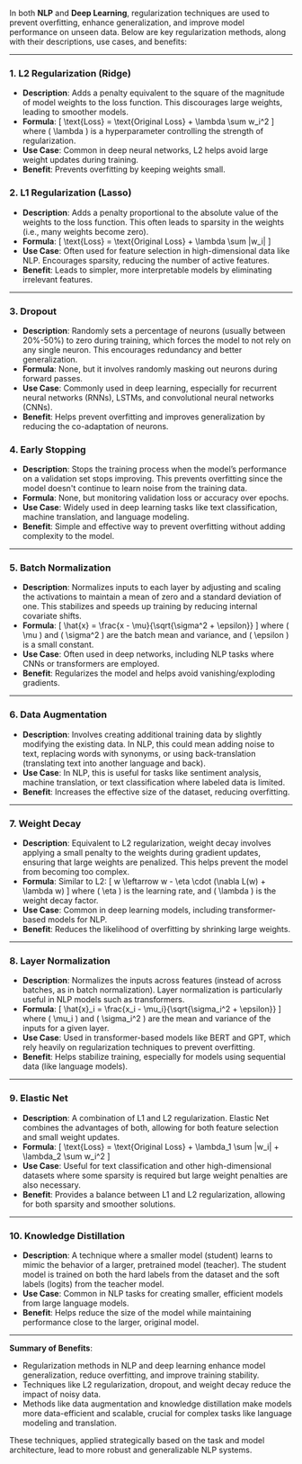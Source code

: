 In both **NLP** and **Deep Learning**, regularization techniques are used to prevent overfitting, enhance generalization, and improve model performance on unseen data. Below are key regularization methods, along with their descriptions, use cases, and benefits:

---

### **1. L2 Regularization (Ridge)**
- **Description**: Adds a penalty equivalent to the square of the magnitude of model weights to the loss function. This discourages large weights, leading to smoother models.
- **Formula**:
  \[
  \text{Loss} = \text{Original Loss} + \lambda \sum w_i^2
  \]
  where \( \lambda \) is a hyperparameter controlling the strength of regularization.
- **Use Case**: Common in deep neural networks, L2 helps avoid large weight updates during training.
- **Benefit**: Prevents overfitting by keeping weights small.

### **2. L1 Regularization (Lasso)**
- **Description**: Adds a penalty proportional to the absolute value of the weights to the loss function. This often leads to sparsity in the weights (i.e., many weights become zero).
- **Formula**:
  \[
  \text{Loss} = \text{Original Loss} + \lambda \sum |w_i|
  \]
- **Use Case**: Often used for feature selection in high-dimensional data like NLP. Encourages sparsity, reducing the number of active features.
- **Benefit**: Leads to simpler, more interpretable models by eliminating irrelevant features.

---

### **3. Dropout**
- **Description**: Randomly sets a percentage of neurons (usually between 20%-50%) to zero during training, which forces the model to not rely on any single neuron. This encourages redundancy and better generalization.
- **Formula**: None, but it involves randomly masking out neurons during forward passes.
- **Use Case**: Commonly used in deep learning, especially for recurrent neural networks (RNNs), LSTMs, and convolutional neural networks (CNNs).
- **Benefit**: Helps prevent overfitting and improves generalization by reducing the co-adaptation of neurons.
  
### **4. Early Stopping**
- **Description**: Stops the training process when the model’s performance on a validation set stops improving. This prevents overfitting since the model doesn't continue to learn noise from the training data.
- **Formula**: None, but monitoring validation loss or accuracy over epochs.
- **Use Case**: Widely used in deep learning tasks like text classification, machine translation, and language modeling.
- **Benefit**: Simple and effective way to prevent overfitting without adding complexity to the model.

---

### **5. Batch Normalization**
- **Description**: Normalizes inputs to each layer by adjusting and scaling the activations to maintain a mean of zero and a standard deviation of one. This stabilizes and speeds up training by reducing internal covariate shifts.
- **Formula**:
  \[
  \hat{x} = \frac{x - \mu}{\sqrt{\sigma^2 + \epsilon}}
  \]
  where \( \mu \) and \( \sigma^2 \) are the batch mean and variance, and \( \epsilon \) is a small constant.
- **Use Case**: Often used in deep networks, including NLP tasks where CNNs or transformers are employed.
- **Benefit**: Regularizes the model and helps avoid vanishing/exploding gradients.

---

### **6. Data Augmentation**
- **Description**: Involves creating additional training data by slightly modifying the existing data. In NLP, this could mean adding noise to text, replacing words with synonyms, or using back-translation (translating text into another language and back).
- **Use Case**: In NLP, this is useful for tasks like sentiment analysis, machine translation, or text classification where labeled data is limited.
- **Benefit**: Increases the effective size of the dataset, reducing overfitting.

---

### **7. Weight Decay**
- **Description**: Equivalent to L2 regularization, weight decay involves applying a small penalty to the weights during gradient updates, ensuring that large weights are penalized. This helps prevent the model from becoming too complex.
- **Formula**: Similar to L2:
  \[
  w \leftarrow w - \eta \cdot (\nabla L(w) + \lambda w)
  \]
  where \( \eta \) is the learning rate, and \( \lambda \) is the weight decay factor.
- **Use Case**: Common in deep learning models, including transformer-based models for NLP.
- **Benefit**: Reduces the likelihood of overfitting by shrinking large weights.

---

### **8. Layer Normalization**
- **Description**: Normalizes the inputs across features (instead of across batches, as in batch normalization). Layer normalization is particularly useful in NLP models such as transformers.
- **Formula**:
  \[
  \hat{x}_i = \frac{x_i - \mu_i}{\sqrt{\sigma_i^2 + \epsilon}}
  \]
  where \( \mu_i \) and \( \sigma_i^2 \) are the mean and variance of the inputs for a given layer.
- **Use Case**: Used in transformer-based models like BERT and GPT, which rely heavily on regularization techniques to prevent overfitting.
- **Benefit**: Helps stabilize training, especially for models using sequential data (like language models).

---

### **9. Elastic Net**
- **Description**: A combination of L1 and L2 regularization. Elastic Net combines the advantages of both, allowing for both feature selection and small weight updates.
- **Formula**:
  \[
  \text{Loss} = \text{Original Loss} + \lambda_1 \sum |w_i| + \lambda_2 \sum w_i^2
  \]
- **Use Case**: Useful for text classification and other high-dimensional datasets where some sparsity is required but large weight penalties are also necessary.
- **Benefit**: Provides a balance between L1 and L2 regularization, allowing for both sparsity and smoother solutions.

---

### **10. Knowledge Distillation**
- **Description**: A technique where a smaller model (student) learns to mimic the behavior of a larger, pretrained model (teacher). The student model is trained on both the hard labels from the dataset and the soft labels (logits) from the teacher model.
- **Use Case**: Common in NLP tasks for creating smaller, efficient models from large language models.
- **Benefit**: Helps reduce the size of the model while maintaining performance close to the larger, original model.

---

**Summary of Benefits**:
- Regularization methods in NLP and deep learning enhance model generalization, reduce overfitting, and improve training stability.
- Techniques like L2 regularization, dropout, and weight decay reduce the impact of noisy data.
- Methods like data augmentation and knowledge distillation make models more data-efficient and scalable, crucial for complex tasks like language modeling and translation.

These techniques, applied strategically based on the task and model architecture, lead to more robust and generalizable NLP systems.
